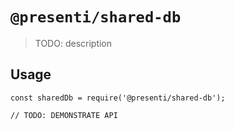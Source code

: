 # `@presenti/shared-db`

> TODO: description

## Usage

```
const sharedDb = require('@presenti/shared-db');

// TODO: DEMONSTRATE API
```
